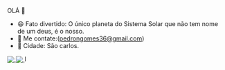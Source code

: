 OLÁ 👋
- 😄 Fato divertido: O único planeta do Sistema Solar
 que não tem nome de um deus, é o nosso.
- 💬 Me contate:(pedrongomes36@gmail.com)
- 🏡 Cidade: São carlos.
<a href="https://github.com/anuraghazra/github-readme-stats">
  <img align="center" src="https://github-readme-stats.vercel.app/api/pin/?username=anuraghazra&repo=github-readme-stats" />
</a>
<a href="https://github.com/anuraghazra/convoychat">
  <img align="center" src="https://github-readme-stats.vercel.app/api/pin/?username=anuraghazra&repo=convoychat" />
</a>l
